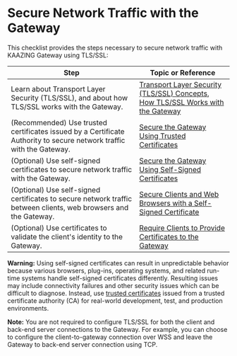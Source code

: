 Secure Network Traffic with the Gateway
==========================================

This checklist provides the steps necessary to secure network traffic with KAAZING Gateway using TLS/SSL:

| Step                                                                                                                 | Topic or Reference                                                                                               |
|----------------------------------------------------------------------------------------------------------------------|------------------------------------------------------------------------------------------------------------------|
| Learn about Transport Layer Security (TLS/SSL), and about how TLS/SSL works with the Gateway.                        | [Transport Layer Security (TLS/SSL) Concepts](c_tls.md), [How TLS/SSL Works with the Gateway](u_tls_works.md) |
| (Recommended) Use trusted certificates issued by a Certificate Authority to secure network traffic with the Gateway. | [Secure the Gateway Using Trusted Certificates](p_tls_trusted.md)                                                |
| (Optional) Use self-signed certificates to secure network traffic with the Gateway.                                  | [Secure the Gateway Using Self-Signed Certificates](p_tls_selfsigned.md)                                         |
| (Optional) Use self-signed certificates to secure network traffic between clients, web browsers and the Gateway.     | [Secure Clients and Web Browsers with a Self-Signed Certificate](p_tls_clientapp.md)                             |
| (Optional) Use certificates to validate the client's identity to the Gateway.                                        | [Require Clients to Provide Certificates to the Gateway](p_tls_mutualauth.md)                                    |

**Warning:** Using self-signed certificates can result in unpredictable behavior because various browsers, plug-ins, operating systems, and related run-time systems handle self-signed certificates differently. Resulting issues may include connectivity failures and other security issues which can be difficult to diagnose. Instead, use [trusted certificates](p_tls_trusted.md) issued from a trusted certificate authority (CA) for real-world development, test, and production environments.

**Note:** You are not required to configure TLS/SSL for both the client and back-end server connections to the Gateway. For example, you can choose to configure the client-to-gateway connection over WSS and leave the Gateway to back-end server connection using TCP.
